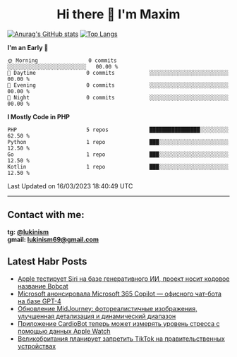 ## <h1 align="center">Hi there 👋 I'm Maxim</h1>

[![Anurag's GitHub stats](https://github-readme-stats.vercel.app/api?username=lukinism)](https://github.com/anuraghazra/github-readme-stats) [![Top Langs](https://github-readme-stats.vercel.app/api/top-langs/?username=lukinism)](https://github.com/anuraghazra/github-readme-stats)

<!--START_SECTION:waka-->
**I'm an Early 🐤** 

```text
🌞 Morning                0 commits           ░░░░░░░░░░░░░░░░░░░░░░░░░   00.00 % 
🌆 Daytime                0 commits           ░░░░░░░░░░░░░░░░░░░░░░░░░   00.00 % 
🌃 Evening                0 commits           ░░░░░░░░░░░░░░░░░░░░░░░░░   00.00 % 
🌙 Night                  0 commits           ░░░░░░░░░░░░░░░░░░░░░░░░░   00.00 % 
```


**I Mostly Code in PHP** 

```text
PHP                      5 repos             ████████████████░░░░░░░░░   62.50 % 
Python                   1 repo              ███░░░░░░░░░░░░░░░░░░░░░░   12.50 % 
Go                       1 repo              ███░░░░░░░░░░░░░░░░░░░░░░   12.50 % 
Kotlin                   1 repo              ███░░░░░░░░░░░░░░░░░░░░░░   12.50 % 
```




 Last Updated on 16/03/2023 18:40:49 UTC
<!--END_SECTION:waka-->
___
## Contact with me:
**tg: [@lukinism](https://t.me/lukinism)  
gmail: lukinism69@gmail.com**

## Latest Habr Posts
<!-- BLOG-POST-LIST:START -->
- [Apple тестирует Siri на базе генеративного ИИ, проект носит кодовое название Bobcat](https://habr.com/ru/post/723052/)
- [Microsoft анонсировала Microsoft 365 Copilot — офисного чат-бота на базе GPT-4](https://habr.com/ru/post/723038/)
- [Обновление MidJourney: фотореалистичные изображения, улучшенная детализация и динамический диапазон](https://habr.com/ru/post/722992/)
- [Приложение CardioBot теперь может измерять уровень стресса с помощью данных Apple Watch](https://habr.com/ru/post/722956/)
- [Великобритания планирует запретить TikTok на правительственных устройствах](https://habr.com/ru/post/722950/)
<!-- BLOG-POST-LIST:END -->
